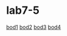 # lab7-5
<html>
<head>
<meta charset="UTF-8" />
<script>
{
            let input = parseInt(window.prompt("Тоот өг"));
            window.alert("1 орцонд 8 давхар ба 1 давхарт 4 айл байгаа гэж үзье.");
            if (input == 0) {
                console.log('podvol?')
                return 0;
            }
            let orts = parseInt(input % 32) == 0 ? parseInt(input / 32) : parseInt(input / 32 + 1);
            let davhar = (orts == 1) ? parseInt(input / 4) : parseInt((input - 32 * (orts - 1)) / 4);
            let toot = (input % 4 == 0) ? 4 : input % 4;
            console.log('orts: ' + orts);
            console.log('davhar: ' + davhar);
            console.log('haalga: ' + toot);

        }
</script>
</head>
<body>
   <a href="https://munkhtulga0826.github.io/lab7/">bod1<a>
  <a href="https://munkhtulga0826.github.io/lab7-2/">bod2<a>
   <a href="https://munkhtulga0826.github.io/lab7-3/">bod3<a>
    <a href="https://munkhtulga0826.github.io/lab7-4/">bod4<a>
</body>
</html>
